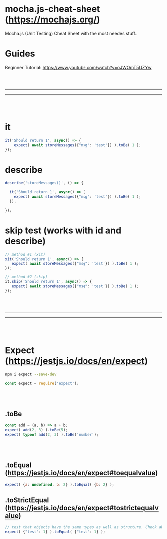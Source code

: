# mocha.js-cheat-sheet (https://mochajs.org/)
Mocha.js (Unit Testing) Cheat Sheet with the most needes stuff..


# Guides
Beginner Tutorial: https://www.youtube.com/watch?v=oJWOmT5UZYw



<br />
<br />


 _____________________________________________________
 _____________________________________________________


<br />
<br />

# it
```javascript
it('Should return 1', async() => {
    expect( await storeMessages({"msg": 'test'}) ).toBe( 1 );
});
```

# describe
```javascript
describe('storeMessages()', () => {

  it('Should return 1', async() => {
    expect( await storeMessages({"msg": 'test'}) ).toBe( 1 );
  });

});
```


# skip test (works with id and describe)
```javascript
// method #1 (xit)
xit('Should return 1', async() => {
   expect( await storeMessages({"msg": 'test'}) ).toBe( 1 );
});

// method #2 (skip)
it.skip('Should return 1', async() => {
   expect( await storeMessages({"msg": 'test'}) ).toBe( 1 );
});
```

<br />
<br />


 _____________________________________________________
 _____________________________________________________


<br />
<br />

# Expect (https://jestjs.io/docs/en/expect)
```bash
npm i expect --save-dev
```
```javascript
const expect = require('expect');
```

<br>
<br>

## .toBe
```javascript
const add = (a, b) => a + b;
expect( add(2, 3) ).toBe(5);
expect( typeof add(2, 3) ).toBe('number');
```

<br>
<br>

## .toEqual (https://jestjs.io/docs/en/expect#toequalvalue)
```javascript
expect( {a: undefined, b: 2} ).toEqual( {b: 2} );
```

## .toStrictEqual (https://jestjs.io/docs/en/expect#tostrictequalvalue)
```javascript
// test that objects have the same types as well as structure. Check above .toEqual for compare difference
expect( {"test": 1} ).toEqual( {"test": 1} );
```
